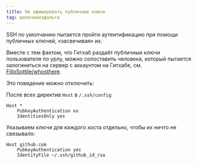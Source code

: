 ```yaml
---
title: Не афишировать публичные ключи
tag: шапочкиизфольги
---
```

SSH по умолчанию пытается пройти аутентификацию при помощи публичных ключей, «засвечивая» их.

Вместе с тем фактом, что Гитхаб раздаёт публичные ключи пользователя по урлу, можно сопоставить
человека, который пытается залогиниться на сервер с аккаунтом на Гитхабе, см. [FilloSottile/whosthere](https://github.com/FiloSottile/whosthere/blob/master/README.md).

Это поведение можно отключить:

После всех директив `Host` в `/.ssh/config`:

```
Host *
    PubkeyAuthentication no
    IdentitiesOnly yes
```

Указываем ключи для каждого хоста отдельно, чтобы их ничто не связывало:

```
Host github.com
    PubkeyAuthentication yes
    IdentityFile ~/.ssh/github_id_rsa
```
